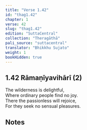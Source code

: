 ```yaml
---
title: "Verse 1.42"
id: "thag1.42"
chapter: 1
verse: 42
slug: "thag1.42"
edition: "SuttaCentral"
collection: "Theragāthā"
pali_source: "suttacentral"
translator: "Bhikkhu Sujato"
weight: 1
bookHidden: true
---
```


## 1.42 Rāmaṇīyavihārī (2)  

The wilderness is delightful,  
Where ordinary people find no joy.  
There the passionless will rejoice,  
For they seek no sensual pleasures.

## Notes